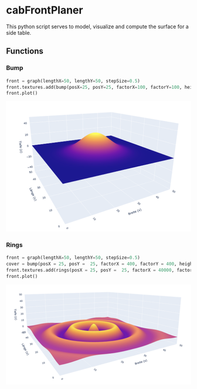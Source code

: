 # cabFrontPlaner
This python script serves to model, visualize and compute the surface for a side table.

## Functions
### Bump
```python
front = graph(lengthX=50, lengthY=50, stepSize=0.5)
front.textures.add(bump(posX=25, posY=25, factorX=100, factorY=100, height=30))
front.plot()
```
![Bump example](img/Bump.png)
### Rings
```python
front = graph(lengthX=50, lengthY=50, stepSize=0.5)
cover = bump(posX = 25, posY =  25, factorX = 400, factorY = 400, height = 1)
front.textures.add(rings(posX = 25, posY =  25, factorX = 40000, factorY = 40000, height = 10, cover=cover))
front.plot()
```
![Rings example](img/Rings.png)